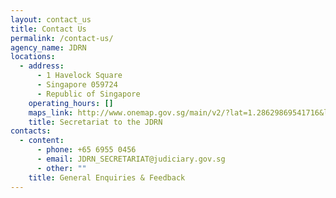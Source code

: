 ```yaml
---
layout: contact_us
title: Contact Us
permalink: /contact-us/
agency_name: JDRN
locations:
  - address:
      - 1 Havelock Square
      - Singapore 059724
      - Republic of Singapore
    operating_hours: []
    maps_link: http://www.onemap.gov.sg/main/v2/?lat=1.28629869541716&lng=103.843470477462
    title: Secretariat to the JDRN
contacts:
  - content:
      - phone: +65 6955 0456
      - email: JDRN_SECRETARIAT@judiciary.gov.sg
      - other: ""
    title: General Enquiries & Feedback
---
```

